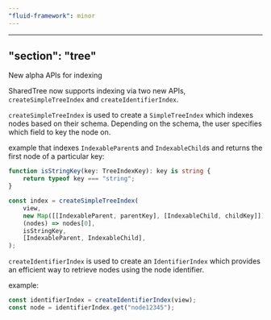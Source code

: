 ```yaml
---
"fluid-framework": minor
---
```

---
"section": "tree"
---

New alpha APIs for indexing

SharedTree now supports indexing via two new APIs, `createSimpleTreeIndex` and `createIdentifierIndex`.

`createSimpleTreeIndex` is used to create a `SimpleTreeIndex` which indexes nodes based on their schema.
Depending on the schema, the user specifies which field to key the node on.

example that indexes `IndexableParent`s and `IndexableChild`s and returns the first node of a particular key:
```typescript
function isStringKey(key: TreeIndexKey): key is string {
    return typeof key === "string";
}

const index = createSimpleTreeIndex(
    view,
    new Map([[IndexableParent, parentKey], [IndexableChild, childKey]]),
    (nodes) => nodes[0],
    isStringKey,
    [IndexableParent, IndexableChild],
);
```

`createIdentifierIndex` is used to create an `IdentifierIndex` which provides an efficient way to retrieve nodes using the node identifier.

example:
```typescript
const identifierIndex = createIdentifierIndex(view);
const node = identifierIndex.get("node12345");
```
